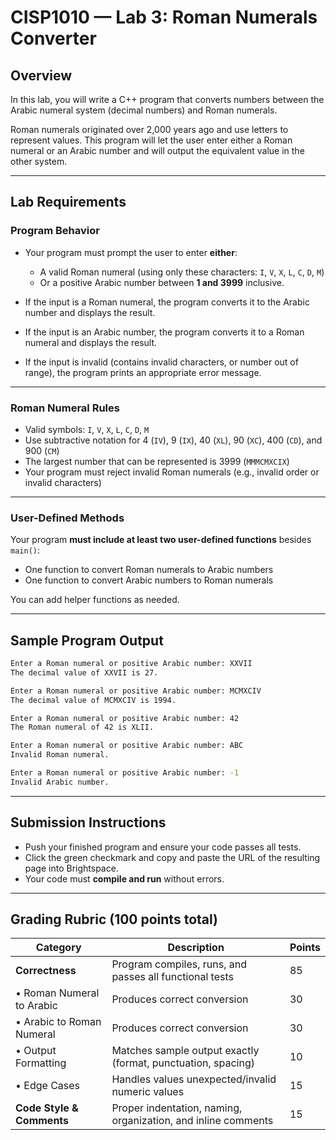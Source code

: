 # CISP1010 — Lab 3: Roman Numerals Converter

## Overview

In this lab, you will write a C++ program that converts numbers between the Arabic numeral system (decimal numbers) and Roman numerals.

Roman numerals originated over 2,000 years ago and use letters to represent values. This program will let the user enter either a Roman numeral or an Arabic number and will output the equivalent value in the other system.

---

## Lab Requirements

### Program Behavior

- Your program must prompt the user to enter **either**:  
  - A valid Roman numeral (using only these characters: `I`, `V`, `X`, `L`, `C`, `D`, `M`)  
  - Or a positive Arabic number between **1 and 3999** inclusive.

- If the input is a Roman numeral, the program converts it to the Arabic number and displays the result.  
- If the input is an Arabic number, the program converts it to a Roman numeral and displays the result.

- If the input is invalid (contains invalid characters, or number out of range), the program prints an appropriate error message.

---

### Roman Numeral Rules

- Valid symbols: `I`, `V`, `X`, `L`, `C`, `D`, `M`  
- Use subtractive notation for 4 (`IV`), 9 (`IX`), 40 (`XL`), 90 (`XC`), 400 (`CD`), and 900 (`CM`)  
- The largest number that can be represented is 3999 (`MMMCMXCIX`)  
- Your program must reject invalid Roman numerals (e.g., invalid order or invalid characters)

---

### User-Defined Methods

Your program **must include at least two user-defined functions** besides `main()`:

- One function to convert Roman numerals to Arabic numbers  
- One function to convert Arabic numbers to Roman numerals  

You can add helper functions as needed.

---

## Sample Program Output

```bash
Enter a Roman numeral or positive Arabic number: XXVII
The decimal value of XXVII is 27.
```
```bash
Enter a Roman numeral or positive Arabic number: MCMXCIV
The decimal value of MCMXCIV is 1994.
```
```bash
Enter a Roman numeral or positive Arabic number: 42
The Roman numeral of 42 is XLII.
```
```bash
Enter a Roman numeral or positive Arabic number: ABC
Invalid Roman numeral.
```
```bash
Enter a Roman numeral or positive Arabic number: -1
Invalid Arabic number.
```
---

## Submission Instructions

-  Push your finished program and ensure your code passes all tests.
-  Click the green checkmark and copy and paste the URL of the resulting page into Brightspace.
- Your code must **compile and run** without errors.

---

## Grading Rubric (100 points total)

| Category                 | Description                                                          | Points |
|--------------------------|----------------------------------------------------------------------|--------|
| **Correctness**          | Program compiles, runs, and passes all functional tests              | 85     |
| • Roman Numeral to Arabic| Produces correct conversion                                          | 30     |
| • Arabic to Roman Numeral| Produces correct conversion                                          | 30     |
| • Output Formatting      | Matches sample output exactly (format, punctuation, spacing)         | 10     |
| • Edge Cases             | Handles values unexpected/invalid numeric values                     | 15     |
| **Code Style & Comments**| Proper indentation, naming, organization, and inline comments        | 15     |
